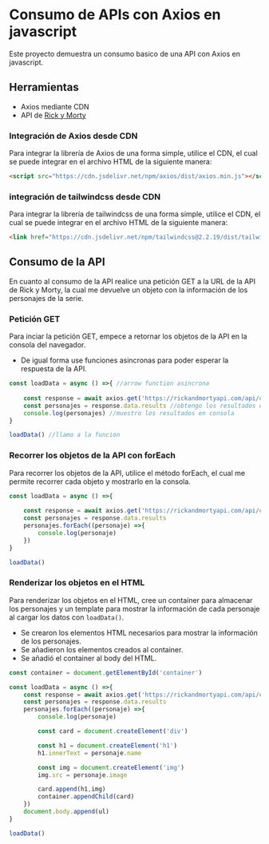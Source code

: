 # Consumo de APIs con Axios en javascript
Este proyecto demuestra un consumo basico de una API con Axios en javascript.
## Herramientas
- Axios mediante CDN
- API de [Rick y Morty](https://rickandmortyapi.com)
### Integración de Axios desde CDN
Para integrar la librería de Axios de una forma simple, utilice el CDN, el cual se puede integrar en el archivo HTML de la siguiente manera:
```html
<script src="https://cdn.jsdelivr.net/npm/axios/dist/axios.min.js"></script>
```
### integración de tailwindcss desde CDN
Para integrar la librería de tailwindcss de una forma simple, utilice el CDN, el cual se puede integrar en el archivo HTML de la siguiente manera:
```html
<link href="https://cdn.jsdelivr.net/npm/tailwindcss@2.2.19/dist/tailwind.min.css" rel="stylesheet">
```
## Consumo de la API
En cuanto al consumo de la API realice una petición GET a la URL de la API de Rick y Morty, la cual me devuelve un objeto con la información de los personajes de la serie.
### Petición GET
Para inciar la petición GET, empece a retornar los objetos de la API en la consola del navegador.
- De igual forma use funciones asincronas para poder esperar la respuesta de la API.

```javascript
const loadData = async () =>{ //arrow function asincrona
    
    const response = await axios.get('https://rickandmortyapi.com/api/character/') //peticion get a la api
    const personajes = response.data.results //obtengo los resultados de la peticion
    console.log(personajes) //muestro los resultados en consola
}

loadData() //llamo a la funcion
```
### Recorrer los objetos de la API con forEach
Para recorrer los objetos de la API, utilice el método forEach, el cual me permite recorrer cada objeto y mostrarlo en la consola.
```javascript
const loadData = async () =>{
    
    const response = await axios.get('https://rickandmortyapi.com/api/character/')
    const personajes = response.data.results
    personajes.forEach((personaje) =>{
        console.log(personaje)
    })
}

loadData()
```
### Renderizar los objetos en el HTML
Para renderizar los objetos en el HTML, cree un container para almacenar los personajes y un template para mostrar la información de cada personaje al cargar los datos con `loadData()`.
- Se crearon los elementos HTML necesarios para mostrar la información de los personajes.
- Se añadieron los elementos creados al container.
- Se añadió el container al body del HTML.

```js
const container = document.getElementById('container')

const loadData = async () =>{
    const response = await axios.get('https://rickandmortyapi.com/api/character/')
    const personajes = response.data.results
    personajes.forEach((personaje) =>{
        console.log(personaje)

        const card = document.createElement('div')

        const h1 = document.createElement('h1')
        h1.innerText = personaje.name

        const img = document.createElement('img')
        img.src = personaje.image

        card.append(h1,img)
        container.appendChild(card)
    })
    document.body.append(ul)
} 

loadData()
```

